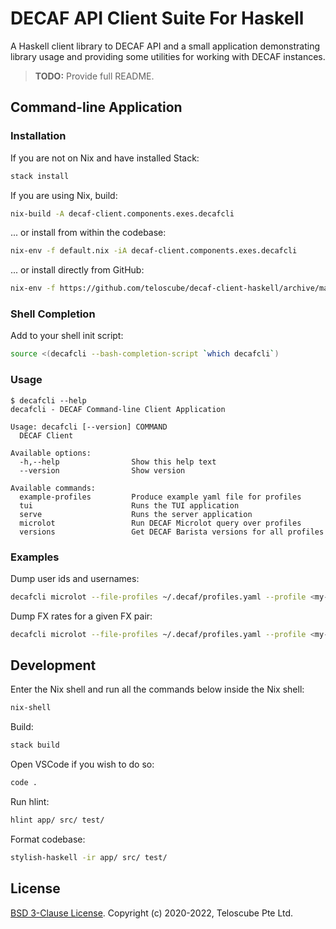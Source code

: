 # DECAF API Client Suite For Haskell

A Haskell client library to DECAF API and a small application demonstrating
library usage and providing some utilities for working with DECAF instances.

> **TODO:** Provide full README.

## Command-line Application

### Installation

If you are not on Nix and have installed Stack:

```sh
stack install
```

If you are using Nix, build:

```sh
nix-build -A decaf-client.components.exes.decafcli
```

... or install from within the codebase:

```sh
nix-env -f default.nix -iA decaf-client.components.exes.decafcli
```

... or install directly from GitHub:

```sh
nix-env -f https://github.com/teloscube/decaf-client-haskell/archive/main.tar.gz -iA decaf-client.components.exes.decafcli
```

### Shell Completion

Add to your shell init script:

```sh
source <(decafcli --bash-completion-script `which decafcli`)
```

### Usage

```console
$ decafcli --help
decafcli - DECAF Command-line Client Application

Usage: decafcli [--version] COMMAND
  DECAF Client

Available options:
  -h,--help                Show this help text
  --version                Show version

Available commands:
  example-profiles         Produce example yaml file for profiles
  tui                      Runs the TUI application
  serve                    Runs the server application
  microlot                 Run DECAF Microlot query over profiles
  versions                 Get DECAF Barista versions for all profiles
```

### Examples

Dump user ids and usernames:

```sh
decafcli microlot --file-profiles ~/.decaf/profiles.yaml --profile <my-profile> --query examples/microlot/queries/principals.gql
```

Dump FX rates for a given FX pair:

```sh
decafcli microlot --file-profiles ~/.decaf/profiles.yaml --profile <my-profile> --query examples/microlot/queries/fxrates.gql --params '{"pair": "EURUSD"}'
```

## Development

Enter the Nix shell and run all the commands below inside the Nix shell:

```sh
nix-shell
```

Build:

```sh
stack build
```

Open VSCode if you wish to do so:

```sh
code .
```

Run hlint:

```sh
hlint app/ src/ test/
```

Format codebase:

```sh
stylish-haskell -ir app/ src/ test/
```

## License

[BSD 3-Clause License](./LICENSE). Copyright (c) 2020-2022, Teloscube Pte Ltd.
